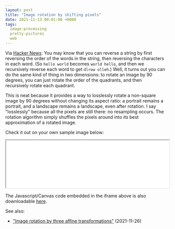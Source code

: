```yaml
---
layout: post
title: "Image rotation by shifting pixels"
date: 2021-11-13 00:01:00 +0000
tags:
  image-processing
  pretty-pictures
  web
---
```


Via [Hacker News](https://news.ycombinator.com/item?id=29185167): You may
know that you can reverse a string by first reversing the order of the words
in the string, then reversing the characters in each word. (So `hello world`
becomes `world hello`, and then we recursively reverse each word to get `dlrow olleh`.)
Well, it turns out you can do the same kind of thing in two dimensions:
to rotate an image by 90 degrees, you can just rotate the order of the
quadrants, and then recursively rotate each quadrant.

This is neat because it provides a way to losslessly rotate a non-square
image by 90 degrees without changing its aspect ratio: a portrait
remains a portrait, and a landscape remains a landscape, even after
rotation. I say "losslessly" because all the pixels are still there:
no resampling occurs. The rotation algorithm simply shuffles the pixels
around into its best approximation of a rotated image.

Check it out on your own sample image below:

<iframe src="/blog/code/2021-11-13-pixel-rotation.html" width="512px" height="auto" onload="this.height = this.contentWindow.document.body.scrollHeight + 'px';">
[Click here to play with pixel-conserving rotations!](/blog/code/2021-11-13-pixel-rotation.html)
</iframe>

The Javascript/Canvas code embedded in the iframe above is also downloadable
[here](/blog/code/2021-11-13-pixel-rotation.html).

See also:

* ["Image rotation by three affine transformations"](/blog/2021/11/26/shear-rotation/) (2021-11-26)
